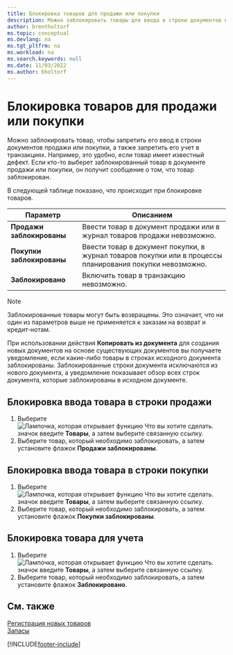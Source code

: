 ```yaml
---
title: Блокировка товаров для продажи или покупки
description: Можно заблокировать товары для ввода в строки документов продажи или покупки либо учета в любой транзакции.
author: brentholtorf
ms.topic: conceptual
ms.devlang: na
ms.tgt_pltfrm: na
ms.workload: na
ms.search.keywords: null
ms.date: 11/03/2022
ms.author: bholtorf
---
```

# <a name="block-items-from-sales-or-purchasing"></a>Блокировка товаров для продажи или покупки

Можно заблокировать товар, чтобы запретить его ввод в строки документов продажи или покупки, а также запретить его учет в транзакциях. Например, это удобно, если товар имеет известный дефект. Если кто-то выберет заблокированный товар в документе продажи или покупки, он получит сообщение о том, что товар заблокирован.

В следующей таблице показано, что происходит при блокировке товаров.  

|Параметр|Описанием|  
|--------------------|------------|  
|**Продажи заблокированы**|Ввести товар в документ продажи или в журнал товаров продажи невозможно.|  
|**Покупки заблокированы**|Ввести товар в документ покупки, в журнал товаров покупки или в процессы планирования покупки невозможно.|  
|**Заблокировано**|Включить товар в транзакцию невозможно.|  

> [!NOTE]
> Заблокированные товары могут быть возвращены. Это означает, что ни один из параметров выше не применяется к заказам на возврат и кредит-нотам.

При использовании действия **Копировать из документа** для создания новых документов на основе существующих документов вы получаете уведомление, если какие-либо товары в строках исходного документа заблокированы. Заблокированные строки документа исключаются из нового документа, а уведомление показывает обзор всех строк документа, которые заблокированы в исходном документе.

## <a name="to-block-an-item-from-being-entered-on-sales-lines"></a>Блокировка ввода товара в строки продажи

1. Выберите ![Лампочка, которая открывает функцию Что вы хотите сделать.](media/ui-search/search_small.png "Что вы хотите сделать") значок введите **Товары**, а затем выберите связанную ссылку.  
2. Выберите товар, который необходимо заблокировать, а затем установите флажок **Продажи заблокированы**.  

## <a name="to-block-an-item-from-being-entered-on-purchase-lines"></a>Блокировка ввода товара в строки покупки

1. Выберите ![Лампочка, которая открывает функцию Что вы хотите сделать.](media/ui-search/search_small.png "Что вы хотите сделать") значок введите **Товары**, а затем выберите связанную ссылку.  
2. Выберите товар, который необходимо заблокировать, а затем установите флажок **Покупки заблокированы**.  

## <a name="to-block-an-item-from-being-posted"></a>Блокировка товара для учета

1. Выберите ![Лампочка, которая открывает функцию Что вы хотите сделать.](media/ui-search/search_small.png "Что вы хотите сделать") значок введите **Товары**, а затем выберите связанную ссылку.
2. Выберите товар, который необходимо заблокировать, а затем установите флажок **Заблокировано**.

## <a name="see-also"></a>См. также

[Регистрация новых товаров](inventory-how-register-new-items.md)  
[Запасы](inventory-manage-inventory.md)  


[!INCLUDE[footer-include](includes/footer-banner.md)]
